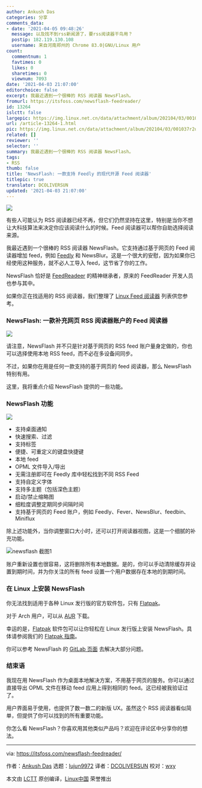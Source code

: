 ```yaml
---
author: Ankush Das
categories: 分享
comments_data:
- date: '2021-04-05 09:48:26'
  message: 以及找不到rss新闻源了，要rss阅读器干鸟用？
  postip: 182.119.130.108
  username: 来自河南郑州的 Chrome 83.0|GNU/Linux 用户
count:
  commentnum: 1
  favtimes: 0
  likes: 0
  sharetimes: 0
  viewnum: 7093
date: '2021-04-03 21:07:00'
editorchoice: false
excerpt: 我最近遇到一个很棒的 RSS 阅读器 NewsFlash。
fromurl: https://itsfoss.com/newsflash-feedreader/
id: 13264
islctt: false
largepic: https://img.linux.net.cn/data/attachment/album/202104/03/001037r2udx6u6xqu5sqzu.jpg
url: /article-13264-1.html
pic: https://img.linux.net.cn/data/attachment/album/202104/03/001037r2udx6u6xqu5sqzu.jpg.thumb.jpg
related: []
reviewer: ''
selector: ''
summary: 我最近遇到一个很棒的 RSS 阅读器 NewsFlash。
tags:
- RSS
thumb: false
title: 'NewsFlash: 一款支持 Feedly 的现代开源 Feed 阅读器'
titlepic: true
translator: DCOLIVERSUN
updated: '2021-04-03 21:07:00'
---
```


![](https://img.linux.net.cn/data/attachment/album/202104/03/001037r2udx6u6xqu5sqzu.jpg)


有些人可能认为 RSS 阅读器已经不再，但它们仍然坚持在这里，特别是当你不想让大科技算法来决定你应该阅读什么的时候。Feed 阅读器可以帮你自助选择阅读来源。


我最近遇到一个很棒的 RSS 阅读器 NewsFlash。它支持通过基于网页的 Feed 阅读器增加 feed，例如 [Feedly](https://feedly.com/) 和 NewsBlur。这是一个很大的安慰，因为如果你已经使用这种服务，就不必人工导入 feed，这节省了你的工作。


NewsFlash 恰好是 [FeedReadeer](https://jangernert.github.io/FeedReader/) 的精神继承者，原来的 FeedReader 开发人员也参与其中。


如果你正在找适用的 RSS 阅读器，我们整理了 [Linux Feed 阅读器](https://itsfoss.com/feed-reader-apps-linux/) 列表供您参考。


### NewsFlash: 一款补充网页 RSS 阅读器账户的 Feed 阅读器


![](https://img.linux.net.cn/data/attachment/album/202104/03/001122mpcdncqdv11dndwo.jpg)


请注意，NewsFlash 并不只是针对基于网页的 RSS feed 账户量身定做的，你也可以选择使用本地 RSS feed，而不必在多设备间同步。


不过，如果你在用是任何一款支持的基于网页的 feed 阅读器，那么 NewsFlash 特别有用。


这里，我将重点介绍 NewsFlash 提供的一些功能。


### NewsFlash 功能


![](https://img.linux.net.cn/data/attachment/album/202104/03/001123qaopr64p9jqqr936.jpg)


* 支持桌面通知
* 快速搜索、过滤
* 支持标签
* 便捷、可重定义的键盘快捷键
* 本地 feed
* OPML 文件导入/导出
* 无需注册即可在 Feedly 库中轻松找到不同 RSS Feed
* 支持自定义字体
* 支持多主题（包括深色主题）
* 启动/禁止缩略图
* 细粒度调整定期同步间隔时间
* 支持基于网页的 Feed 账户，例如 Feedly、Fever、NewsBlur、feedbin、Miniflux


除上述功能外，当你调整窗口大小时，还可以打开阅读器视图，这是一个细腻的补充功能。


![newsflash 截图1](https://img.linux.net.cn/data/attachment/album/202104/03/001123eh707hxrf8fhhxpf.jpg)


账户重新设置也很容易，这将删除所有本地数据。是的，你可以手动清除缓存并设置到期时间，并为你关注的所有 feed 设置一个用户数据存在本地的到期时间。


### 在 Linux 上安装 NewsFlash


你无法找到适用于各种 Linux 发行版的官方软件包，只有 [Flatpak](https://flathub.org/apps/details/com.gitlab.newsflash)。


对于 Arch 用户，可以从 [AUR](https://itsfoss.com/aur-arch-linux/) 下载。


幸运的是，[Flatpak](https://itsfoss.com/what-is-flatpak/) 软件包可以让你轻松在 Linux 发行版上安装 NewsFlash。具体请参阅我们的 [Flatpak 指南](https://itsfoss.com/flatpak-guide/)。


你可以参考 NewsFlash 的 [GitLab 页面](https://gitlab.com/news-flash/news_flash_gtk) 去解决大部分问题。


### 结束语


我现在用 NewsFlash 作为桌面本地解决方案，不用基于网页的服务。你可以通过直接导出 OPML 文件在移动 feed 应用上得到相同的 feed。这已经被我验证过了。


用户界面易于使用，也提供了数一数二的新版 UX。虽然这个 RSS 阅读器看似简单，但提供了你可以找到的所有重要功能。


你怎么看 NewsFlash？你喜欢用其他类似产品吗？欢迎在评论区中分享你的想法。




---


via: <https://itsfoss.com/newsflash-feedreader/>


作者：[Ankush Das](https://itsfoss.com/author/ankush/) 选题：[lujun9972](https://github.com/lujun9972) 译者：[DCOLIVERSUN](https://github.com/DCOLIVERSUN) 校对：[wxy](https://github.com/wxy)


本文由 [LCTT](https://github.com/LCTT/TranslateProject) 原创编译，[Linux中国](https://linux.cn/) 荣誉推出